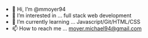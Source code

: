 - 👋 Hi, I’m @mmoyer94
- 👀 I’m interested in ... full stack web development
- 🌱 I’m currently learning ... Javascript/Git/HTML/CSS
- 📫 How to reach me ... moyer.michael94@gmail.com

